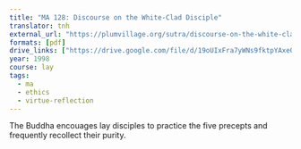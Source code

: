 ```yaml
---
title: "MA 128: Discourse on the White-Clad Disciple"
translator: tnh
external_url: "https://plumvillage.org/sutra/discourse-on-the-white-clad-disciple/"
formats: [pdf]
drive_links: ["https://drive.google.com/file/d/19oUIxFra7yWNs9fktpYAxe0OJRZURM6X/view?usp=drivesdk"]
year: 1998
course: lay
tags:
  - ma
  - ethics
  - virtue-reflection
---
```


The Buddha encouages lay disciples to practice the five precepts and frequently recollect their purity.
